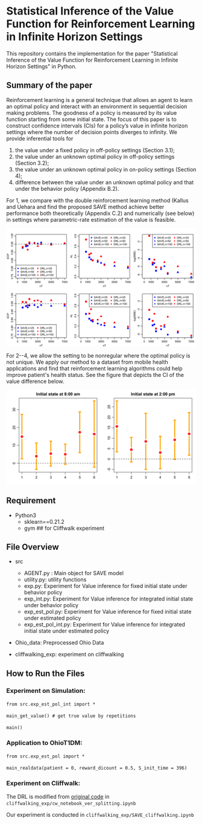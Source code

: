# Statistical Inference of the Value Function for Reinforcement Learning in Infinite Horizon Settings

This repository contains the implementation for the paper "Statistical Inference of the Value Function for Reinforcement Learning in Infinite Horizon Settings" in Python.

## Summary of the paper

Reinforcement learning is a general technique that allows an agent to learn an optimal policy and interact with an environment in sequential decision making problems. The goodness of a policy is measured by its value function starting from some initial state. The focus of this paper is to construct confidence intervals (CIs) for a policy’s value in infinite horizon settings where the number of decision points diverges to infinity. We provide inferential tools for

1. the value under a fixed policy in off-policy settings (Section 3.1);
2. the value under an unknown optimal policy in off-policy settings (Section 3.2);
3. the value under an unknown optimal policy in on-policy settings (Section 4);
4. difference between the value under an unknown optimal policy and that under the behavior policy (Appendix B.2).

For 1, we compare with the double reinforcement learning method (Kallus and Uehara and find the proposed SAVE method achieve better performance both theoretically (Appendix C.2) and numerically (see below) in settings where parametric-rate estimation of the value is feasible.

<img align="center" src="SAB.png" alt="drawing" width="750">

For 2--4, we allow the setting to be nonregular where the optimal policy is not unique. We apply our method to a dataset from mobile health applications and find that reinforcement learning algorithms could help improve patient's health status. See the figure that depicts the CI of the value difference below.

<img align="center" src="CIplot1.png" alt="drawing" width="750">

## Requirement

+ Python3
    + sklearn==0.21.2 
    + gym ## for Cliffwalk experiment

## File Overview


+ src
    + AGENT.py : Main object for SAVE model
    + utility.py: utility functions
    + exp.py: Experiment for Value inference for fixed initial state under behavior policy
    + exp_int.py: Experiment for Value inference for integrated initial state under behavior policy
    + exp_est_pol.py: Experiment for Value inference for fixed initial state under estimated policy
    + exp_est_pol_int.py: Experiment for Value inference for integrated initial state under estimated policy
    
+ Ohio_data: Preprocessed Ohio Data

+ cliffwalking_exp: experiment on cliffwalking

## How to Run the Files


### Experiment on Simulation:


`from src.exp_est_pol_int import *`

`main_get_value() # get true value by repetitions` 

`main()`


### Application to OhioT1DM:


`from src.exp_est_pol import *`

`main_realdata(patient = 0, reward_dicount = 0.5, S_init_time = 396)`


### Experiment on Cliffwalk:

The DRL is modified from [original code](https://github.com/CausalML/DoubleReinforcementLearningMDP.git) in `cliffwalking_exp/cw_notebook_ver_splitting.ipynb`

Our experiment is conducted in `cliffwalking_exp/SAVE_cliffwalking.ipynb`







    
